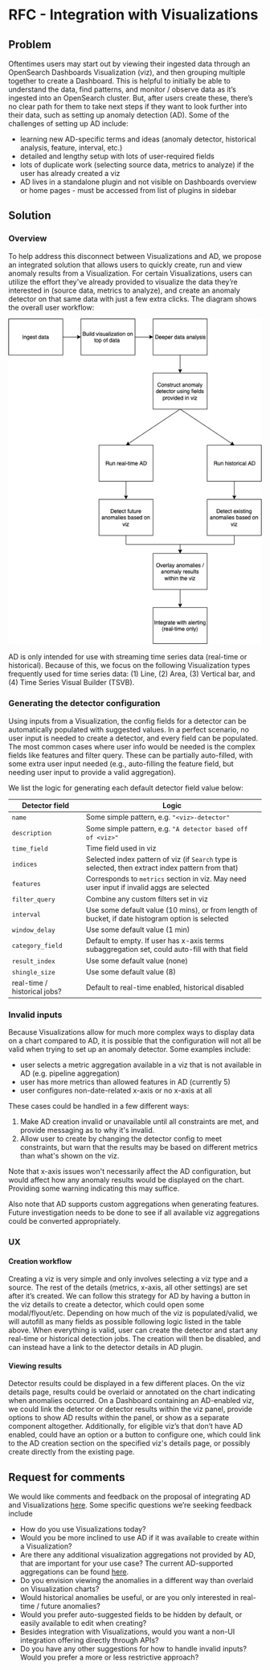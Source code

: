 # RFC - Integration with Visualizations

## Problem

Oftentimes users may start out by viewing their ingested data through an OpenSearch Dashboards Visualization (viz), and then grouping multiple together to create a Dashboard. This is helpful to initially be able to understand the data, find patterns, and monitor / observe data as it’s ingested into an OpenSearch cluster. But, after users create these, there’s no clear path for them to take next steps if they want to look further into their data, such as setting up anomaly detection (AD). Some of the challenges of setting up AD include:

- learning new AD-specific terms and ideas (anomaly detector, historical analysis, feature, interval, etc.)
- detailed and lengthy setup with lots of user-required fields
- lots of duplicate work (selecting source data, metrics to analyze) if the user has already created a viz
- AD lives in a standalone plugin and not visible on Dashboards overview or home pages - must be accessed from list of plugins in sidebar

## Solution

### Overview

To help address this disconnect between Visualizations and AD, we propose an integrated solution that allows users to quickly create, run and view anomaly results from a Visualization. For certain Visualizations, users can utilize the effort they've already provided to visualize the data they’re interested in (source data, metrics to analyze), and create an anomaly detector on that same data with just a few extra clicks. The diagram shows the overall user workflow:

![](./images/viz-integration-workflow.png)

AD is only intended for use with streaming time series data (real-time or historical). Because of this, we focus on the following Visualization types frequently used for time series data: (1) Line, (2) Area, (3) Vertical bar, and (4) Time Series Visual Builder (TSVB).

### Generating the detector configuration

Using inputs from a Visualization, the config fields for a detector can be automatically populated with suggested values. In a perfect scenario, no user input is needed to create a detector, and every field can be populated. The most common cases where user info would be needed is the complex fields like features and filter query. These can be partially auto-filled, with some extra user input needed (e.g., auto-filling the feature field, but needing user input to provide a valid aggregation).

We list the logic for generating each default detector field value below:

| Detector field               | Logic                                                                                              |
| ---------------------------- | -------------------------------------------------------------------------------------------------- |
| `name`                       | Some simple pattern, e.g. `"<viz>-detector"`                                                       |
| `description`                | Some simple pattern, e.g. `"A detector based off of <viz>"`                                        |
| `time_field`                 | Time field used in viz                                                                             |
| `indices`                    | Selected index pattern of viz (if `Search` type is selected, then extract index pattern from that) |
| `features`                   | Corresponds to `metrics` section in viz. May need user input if invalid aggs are selected          |
| `filter_query`               | Combine any custom filters set in viz                                                              |
| `interval`                   | Use some default value (10 mins), or from length of bucket, if date histogram option is selected   |
| `window_delay`               | Use some default value (1 min)                                                                     |
| `category_field`             | Default to empty. If user has x-axis terms subaggregation set, could auto-fill with that field     |
| `result_index`               | Use some default value (none)                                                                      |
| `shingle_size`               | Use some default value (8)                                                                         |
| real-time / historical jobs? | Default to real-time enabled, historical disabled                                                  |

### Invalid inputs

Because Visualizations allow for much more complex ways to display data on a chart compared to AD, it is possible that the configuration will not all be valid when trying to set up an anomaly detector. Some examples include:

- user selects a metric aggregation available in a viz that is not available in AD (e.g. pipeline aggregation)
- user has more metrics than allowed features in AD (currently 5)
- user configures non-date-related x-axis or no x-axis at all

These cases could be handled in a few different ways:

1. Make AD creation invalid or unavailable until all constraints are met, and provide messaging as to why it's invalid.
2. Allow user to create by changing the detector config to meet constraints, but warn that the results may be based on different metrics than what's shown on the viz.

Note that x-axis issues won't necessarily affect the AD configuration, but would affect how any anomaly results would be displayed on the chart. Providing some warning indicating this may suffice.

Also note that AD supports custom aggregations when generating features. Future investigation needs to be done to see if all available viz aggregations could be converted appropriately.

### UX

#### Creation workflow

Creating a viz is very simple and only involves selecting a viz type and a source. The rest of the details (metrics, x-axis, all other settings) are set after it’s created. We can follow this strategy for AD by having a button in the viz details to create a detector, which could open some modal/flyout/etc. Depending on how much of the viz is populated/valid, we will autofill as many fields as possible following logic listed in the table above. When everything is valid, user can create the detector and start any real-time or historical detection jobs. The creation will then be disabled, and can instead have a link to the detector details in AD plugin.

#### Viewing results

Detector results could be displayed in a few different places. On the viz details page, results could be overlaid or annotated on the chart indicating when anomalies occurred. On a Dashboard containing an AD-enabled viz, we could link the detector or detector results within the viz panel, provide options to show AD results within the panel, or show as a separate component altogether. Additionally, for eligible viz’s that don’t have AD enabled, could have an option or a button to configure one, which could link to the AD creation section on the specified viz's details page, or possibly create directly from the existing page.

## Request for comments

We would like comments and feedback on the proposal of integrating AD and Visualizations [here](https://github.com/opensearch-project/anomaly-detection/issues/476). Some specific questions we’re seeking feedback include

- How do you use Visualizations today?
- Would you be more inclined to use AD if it was available to create within a Visualization?
- Are there any additional visualization aggregations not provided by AD, that are important for your use case? The current AD-supported aggregations can be found [here](https://opensearch.org/docs/latest/monitoring-plugins/ad/index/#add-features-to-your-detector).
- Do you envision viewing the anomalies in a different way than overlaid on Visualization charts?
- Would historical anomalies be useful, or are you only interested in real-time / future anomalies?
- Would you prefer auto-suggested fields to be hidden by default, or easily available to edit when creating?
- Besides integration with Visualizations, would you want a non-UI integration offering directly through APIs?
- Do you have any other suggestions for how to handle invalid inputs? Would you prefer a more or less restrictive approach?
